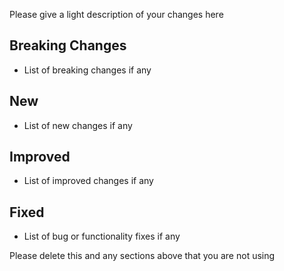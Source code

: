 Please give a light description of your changes here

## Breaking Changes

- List of breaking changes if any

## New

- List of new changes if any

## Improved

- List of improved changes if any

## Fixed

- List of bug or functionality fixes if any


Please delete this and any sections above that you are not using
